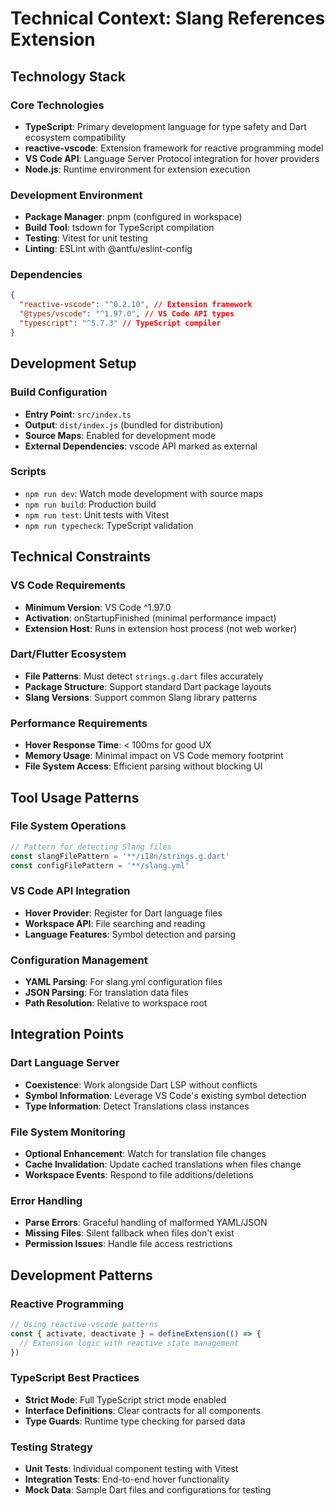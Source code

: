 # Technical Context: Slang References Extension

## Technology Stack

### Core Technologies
- **TypeScript**: Primary development language for type safety and Dart ecosystem compatibility
- **reactive-vscode**: Extension framework for reactive programming model
- **VS Code API**: Language Server Protocol integration for hover providers
- **Node.js**: Runtime environment for extension execution

### Development Environment
- **Package Manager**: pnpm (configured in workspace)
- **Build Tool**: tsdown for TypeScript compilation
- **Testing**: Vitest for unit testing
- **Linting**: ESLint with @antfu/eslint-config

### Dependencies
```json
{
  "reactive-vscode": "^0.2.10", // Extension framework
  "@types/vscode": "^1.97.0", // VS Code API types
  "typescript": "^5.7.3" // TypeScript compiler
}
```

## Development Setup

### Build Configuration
- **Entry Point**: `src/index.ts`
- **Output**: `dist/index.js` (bundled for distribution)
- **Source Maps**: Enabled for development mode
- **External Dependencies**: vscode API marked as external

### Scripts
- `npm run dev`: Watch mode development with source maps
- `npm run build`: Production build
- `npm run test`: Unit tests with Vitest
- `npm run typecheck`: TypeScript validation

## Technical Constraints

### VS Code Requirements
- **Minimum Version**: VS Code ^1.97.0
- **Activation**: onStartupFinished (minimal performance impact)
- **Extension Host**: Runs in extension host process (not web worker)

### Dart/Flutter Ecosystem
- **File Patterns**: Must detect `strings.g.dart` files accurately
- **Package Structure**: Support standard Dart package layouts
- **Slang Versions**: Support common Slang library patterns

### Performance Requirements
- **Hover Response Time**: < 100ms for good UX
- **Memory Usage**: Minimal impact on VS Code memory footprint
- **File System Access**: Efficient parsing without blocking UI

## Tool Usage Patterns

### File System Operations
```typescript
// Pattern for detecting Slang files
const slangFilePattern = '**/i18n/strings.g.dart'
const configFilePattern = '**/slang.yml'
```

### VS Code API Integration
- **Hover Provider**: Register for Dart language files
- **Workspace API**: File searching and reading
- **Language Features**: Symbol detection and parsing

### Configuration Management
- **YAML Parsing**: For slang.yml configuration files
- **JSON Parsing**: For translation data files
- **Path Resolution**: Relative to workspace root

## Integration Points

### Dart Language Server
- **Coexistence**: Work alongside Dart LSP without conflicts
- **Symbol Information**: Leverage VS Code's existing symbol detection
- **Type Information**: Detect Translations class instances

### File System Monitoring
- **Optional Enhancement**: Watch for translation file changes
- **Cache Invalidation**: Update cached translations when files change
- **Workspace Events**: Respond to file additions/deletions

### Error Handling
- **Parse Errors**: Graceful handling of malformed YAML/JSON
- **Missing Files**: Silent fallback when files don't exist
- **Permission Issues**: Handle file access restrictions

## Development Patterns

### Reactive Programming
```typescript
// Using reactive-vscode patterns
const { activate, deactivate } = defineExtension(() => {
  // Extension logic with reactive state management
})
```

### TypeScript Best Practices
- **Strict Mode**: Full TypeScript strict mode enabled
- **Interface Definitions**: Clear contracts for all components
- **Type Guards**: Runtime type checking for parsed data

### Testing Strategy
- **Unit Tests**: Individual component testing with Vitest
- **Integration Tests**: End-to-end hover functionality
- **Mock Data**: Sample Dart files and configurations for testing
